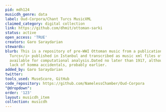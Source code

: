 ```yaml
---
pid: mdh124
musicdh_genre: data
label: Oud-Corpora/Chant Turcs MusicXML
claimed_category: digital collection
link: https://github.com/dhmit/ottoman-sarki
status: active
open_access: 'TRUE'
creators: Garo Saraydarian
stewards: 
blurb: This is a repository of pre-WWI Ottoman music from a publication entitled <i>Chants
  Turcs</i> published in Istanbul and transcribed as music xml files of all the music
  available for computational analysis.Dated no later than 1917, although due to the
  lack of komma accidentals, probably earlier.
added_by: Garo Saraydarian
twitter: 
tools_used: MuseScore, GitHub
code_repository: https://github.com/NamelessChamber/Oud-Corpora
"@dropdown": 
order: '123'
layout: musicdh_item
collection: musicdh
---
```

